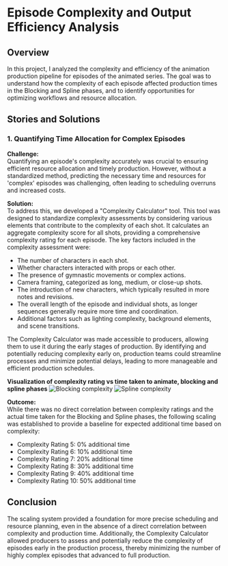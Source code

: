 # Episode Complexity and Output Efficiency Analysis

## Overview

In this project, I analyzed the complexity and efficiency of the animation production pipeline for episodes of the animated series. The goal was to understand how the complexity of each episode affected production times in the Blocking and Spline phases, and to identify opportunities for optimizing workflows and resource allocation.

## Stories and Solutions

### 1. Quantifying Time Allocation for Complex Episodes

**Challenge:**  
Quantifying an episode's complexity accurately was crucial to ensuring efficient resource allocation and timely production. However, without a standardized method, predicting the necessary time and resources for 'complex' episodes was challenging, often leading to scheduling overruns and increased costs.

**Solution:**  
To address this, we developed a "Complexity Calculator" tool. This tool was designed to standardize complexity assessments by considering various elements that contribute to the complexity of each shot. It calculates an aggregate complexity score for all shots, providing a comprehensive complexity rating for each episode. The key factors included in the complexity assessment were:
- The number of characters in each shot.
- Whether characters interacted with props or each other.
- The presence of gymnastic movements or complex actions.
- Camera framing, categorized as long, medium, or close-up shots.
- The introduction of new characters, which typically resulted in more notes and revisions.
- The overall length of the episode and individual shots, as longer sequences generally require more time and coordination.
- Additional factors such as lighting complexity, background elements, and scene transitions.

The Complexity Calculator was made accessible to producers, allowing them to use it during the early stages of production. By identifying and potentially reducing complexity early on, production teams could streamline processes and minimize potential delays, leading to more manageable and efficient production schedules.

**Visualization of complexity rating vs time taken to animate, blocking and spline phases** 
![Blocking complexity ](https://github.com/user-attachments/assets/b6b9fde5-1f8f-42c5-b8cc-389150dd2e00)
![Spline complexity ](https://github.com/user-attachments/assets/9603e0c3-4611-4865-b559-610971ba5ba2)


**Outcome:**  
While there was no direct correlation between complexity ratings and the actual time taken for the Blocking and Spline phases, the following scaling was established to provide a baseline for expected additional time based on complexity:
- Complexity Rating 5: 0% additional time
- Complexity Rating 6: 10% additional time
- Complexity Rating 7: 20% additional time
- Complexity Rating 8: 30% additional time
- Complexity Rating 9: 40% additional time
- Complexity Rating 10: 50% additional time

  
## Conclusion 
The scaling system provided a foundation for more precise scheduling and resource planning, even in the absence of a direct correlation between complexity and production time. Additionally, the Complexity Calculator allowed producers to assess and potentially reduce the complexity of episodes early in the production process, thereby minimizing the number of highly complex episodes that advanced to full production.
